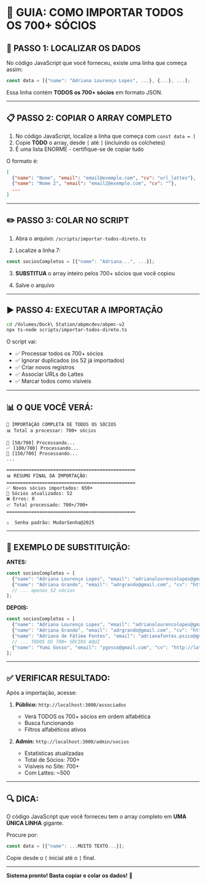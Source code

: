 # 🚀 GUIA: COMO IMPORTAR TODOS OS 700+ SÓCIOS

## 📍 PASSO 1: LOCALIZAR OS DADOS

No código JavaScript que você forneceu, existe uma linha que começa assim:

```javascript
const data = [{"name": "Adriana Lourenço Lopes", ...}, {...}, ...];
```

Essa linha contém **TODOS os 700+ sócios** em formato JSON.

---

## 📋 PASSO 2: COPIAR O ARRAY COMPLETO

1. No código JavaScript, localize a linha que começa com `const data = [`
2. Copie **TODO** o array, desde `[` até `]` (incluindo os colchetes)
3. É uma lista ENORME - certifique-se de copiar tudo

O formato é:
```json
[
  {"name": "Nome", "email": "email@exemplo.com", "cv": "url_lattes"},
  {"name": "Nome 2", "email": "email2@exemplo.com", "cv": ""},
  ...
]
```

---

## ✏️ PASSO 3: COLAR NO SCRIPT

1. Abra o arquivo: `/scripts/importar-todos-direto.ts`

2. Localize a linha 7:
```typescript
const sociosCompletos = [{"name": "Adriana...", ...}];
```

3. **SUBSTITUA** o array inteiro pelos 700+ sócios que você copiou

4. Salve o arquivo

---

## ▶️ PASSO 4: EXECUTAR A IMPORTAÇÃO

```bash
cd /Volumes/Dock\ Station/abpmcdev/abpmc-v2
npx ts-node scripts/importar-todos-direto.ts
```

O script vai:
- ✅ Processar todos os 700+ sócios
- ✅ Ignorar duplicados (os 52 já importados)
- ✅ Criar novos registros
- ✅ Associar URLs do Lattes
- ✅ Marcar todos como visíveis

---

## 📊 O QUE VOCÊ VERÁ:

```
🚀 IMPORTAÇÃO COMPLETA DE TODOS OS SÓCIOS
📊 Total a processar: 700+ sócios

🔄 [50/700] Processando...
✅ [100/700] Processando...
🔄 [150/700] Processando...
...

===============================================
📊 RESUMO FINAL DA IMPORTAÇÃO:
===============================================
✅ Novos sócios importados: 650+
🔄 Sócios atualizados: 52
❌ Erros: 0
📈 Total processado: 700+/700+
===============================================

⚠️  Senha padrão: MudarSenha@2025
```

---

## 🎯 EXEMPLO DE SUBSTITUIÇÃO:

**ANTES:**
```typescript
const sociosCompletos = [
  {"name": "Adriana Lourenço Lopes", "email": "adrianalourencolopes@gmail.com", "cv": "http://lattes.cnpq.br/9686139344430086"}, 
  {"name": "Adriana Grando", "email": "adrgrando@gmail.com", "cv": "http://lattes.cnpq.br/6655526661447047"},
  // ... apenas 52 sócios
];
```

**DEPOIS:**
```typescript
const sociosCompletos = [
  {"name": "Adriana Lourenço Lopes", "email": "adrianalourencolopes@gmail.com", "cv": "http://lattes.cnpq.br/9686139344430086"}, 
  {"name": "Adriana Grando", "email": "adrgrando@gmail.com", "cv": "http://lattes.cnpq.br/6655526661447047"},
  {"name": "Adriana de Fátima Fontes", "email": "adrianafontes.psico@gmail.com", "cv": ""},
  // ... TODOS OS 700+ SÓCIOS AQUI
  {"name": "Yumi Gosso", "email": "ygosso@gmail.com", "cv": "http://lattes.cnpq.br/3196008818776282"}
];
```

---

## ✅ VERIFICAR RESULTADO:

Após a importação, acesse:

1. **Público:** `http://localhost:3000/associados`
   - Verá TODOS os 700+ sócios em ordem alfabética
   - Busca funcionando
   - Filtros alfabéticos ativos

2. **Admin:** `http://localhost:3000/admin/socios`
   - Estatísticas atualizadas
   - Total de Sócios: 700+
   - Visíveis no Site: 700+
   - Com Lattes: ~500

---

## 🔍 DICA:

O código JavaScript que você forneceu tem o array completo em **UMA ÚNICA LINHA** gigante. 

Procure por:
```javascript
const data = [{"name": ...MUITO TEXTO...}];
```

Copie desde o `[` inicial até o `]` final.

---

**Sistema pronto! Basta copiar e colar os dados!** 🎉
